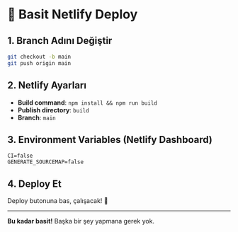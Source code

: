 # 🚀 Basit Netlify Deploy

## 1. Branch Adını Değiştir
```bash
git checkout -b main
git push origin main
```

## 2. Netlify Ayarları
- **Build command**: `npm install && npm run build`
- **Publish directory**: `build`
- **Branch**: `main`

## 3. Environment Variables (Netlify Dashboard)
```
CI=false
GENERATE_SOURCEMAP=false
```

## 4. Deploy Et
Deploy butonuna bas, çalışacak! 🎉

---
**Bu kadar basit!** Başka bir şey yapmana gerek yok.